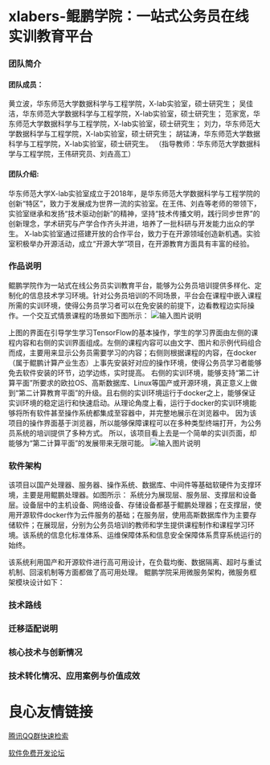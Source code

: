 # xlabers-鲲鹏学院：一站式公务员在线实训教育平台

### 团队简介
#### 团队成员：
黄立波，华东师范大学数据科学与工程学院，X-lab实验室，硕士研究生；
吴佳洁，华东师范大学数据科学与工程学院，X-lab实验室，硕士研究生；
范家宽，华东师范大学数据科学与工程学院，X-lab实验室，硕士研究生；
刘力，华东师范大学数据科学与工程学院，X-lab实验室，硕士研究生；
胡锰涛，华东师范大学数据科学与工程学院，X-lab实验室，硕士研究生。
（指导教师：华东师范大学数据科学与工程学院，王伟研究员、刘垚高工）

#### 团队介绍:
华东师范大学X-lab实验室成立于2018年，是华东师范大学数据科学与工程学院的创新“特区”，致力于发展成为世界一流的实验室。在王伟、刘垚等老师的带领下，实验室继承和发扬“技术驱动创新”的精神，坚持“技术传播文明，践行同步世界”的创新理念，学术研究与产学合作齐头并进，培养了一批科研与开发能力出众的学生。
X-lab实验室通过搭建开放的合作平台，致力于在开源领域创造新机遇。实验室积极举办开源活动，成立“开源大学”项目，在开源教育方面具有丰富的经验。


### 作品说明

鲲鹏学院作为一站式在线公务员实训教育平台，能够为公务员培训提供多样化、定制化的信息技术学习环境。针对公务员培训的不同场景，平台会在课程中嵌入课程所需的实训环境，使得公务员学习者可以在免安装的前提下，边看教程边实际操作。一个交互式情景课程的场景如下图所示：
![输入图片说明](https://images.gitee.com/uploads/images/2020/0122/113413_57885ef2_5644218.png "屏幕截图.png")

上图的界面在引导学生学习TensorFlow的基本操作，学生的学习界面由左侧的课程内容和右侧的实训界面组成。左侧的课程内容可以由文字、图片和示例代码组合而成，主要用来显示公务员需要学习的内容；右侧则根据课程的内容，在docker（属于鲲鹏计算产业生态）上事先安装好对应的操作环境，使得公务员学习者能够免去软件安装的环节，边学边练，实时提高。
右侧的实训环境，能够支持“第二计算平面”所要求的欧拉OS、高斯数据库、Linux等国产或开源环境，真正意义上做到“第二计算教育平面”的升级。且右侧的实训环境运行于docker之上，能够保证实训环境的稳定运行和快速启动。从理论角度上看，运行于docker的实训环境能够将所有软件甚至操作系统都集成至容器中，并完整地展示在浏览器中。
因为该项目的操作界面基于浏览器，所以能够保障课程可以在多种类型终端打开，为公务员系统的培训提供了多种方式。
所以，该项目看上去是一个简单的实训页面，却能够为“第二计算平面”的发展带来无限可能。
![输入图片说明](https://images.gitee.com/uploads/images/2020/0122/113535_a3b30e80_5644218.png "屏幕截图.png")
### 软件架构

该项目以国产处理器、服务器、操作系统、数据库、中间件等基础软硬件为支撑环境，主要是用鲲鹏处理器。如图所示：
系统分为展现层、服务层、支撑层和设备层。设备层中的主机设备、网络设备、存储设备都基于鲲鹏处理器；在支撑层，使用开源软件docker作为云件服务的基础；在服务层，使用高斯数据库作为主要存储软件；在展现层，分别为公务员培训的教师和学生提供课程制作和课程学习环境。该系统的信息化标准体系、运维保障体系和信息安全保障体系贯穿系统运行的始终。

该系统利用国产和开源软件进行高可用设计，在负载均衡、数据隔离、超时与重试机制、回滚机制等方面都做了高可用处理。
	鲲鹏学院采用微服务架构，微服务框架模块设计如下：


### 技术路线



### 迁移适配说明



### 核心技术与创新情况


### 技术转化情况、应用案例与价值成效


 # 良心友情链接

[腾讯QQ群快速检索](http://u.720life.cn/s/8cf73f7c)

[软件免费开发论坛](http://u.720life.cn/s/bbb01dc0)